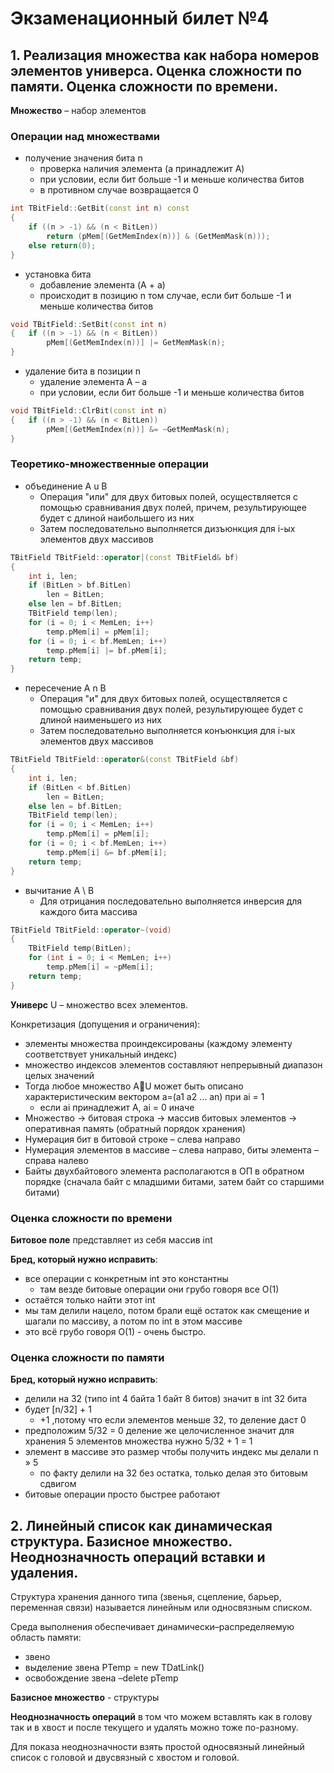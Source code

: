 # Экзаменационный билет №4

## 1. Реализация множества как набора номеров элементов универса. Оценка сложности по памяти. Оценка сложности по времени.

**Множество** – набор элементов

### Операции над множествами

- получение значения бита n
  - проверка наличия элемента (a принадлежит A)
  - при условии, если бит больше -1 и меньше количества битов
  - в противном случае возвращается 0

```C++
int TBitField::GetBit(const int n) const
{
	if ((n > -1) && (n < BitLen))
		return (pMem[(GetMemIndex(n))] & (GetMemMask(n)));
	else return(0);
}
```

- установка бита
  - добавление элемента (A + a)
  - происходит в позицию n том случае, если бит больше -1 и меньше количества битов

```C++
void TBitField::SetBit(const int n)
{	if ((n > -1) && (n < BitLen))
		pMem[(GetMemIndex(n))] |= GetMemMask(n);
}
```

- удаление бита в позиции n
  - удаление элемента A – a
  - при условии, если бит больше -1 и меньше количества битов

```C++
void TBitField::ClrBit(const int n)
{	if ((n > -1) && (n < BitLen))
		pMem[(GetMemIndex(n))] &= ~GetMemMask(n);
}
```

### Теоретико-множественные операции

- объединение A u B
  - Операция "или" для двух битовых полей, осуществляется с помощью сравнивания двух полей, причем, результирующее будет с длиной наибольшего из них
  - Затем последовательно выполняется дизъюнкция для i-ых элементов двух массивов

```C++
TBitField TBitField::operator|(const TBitField& bf)
{
	int i, len;
	if (BitLen > bf.BitLen)
		len = BitLen;
	else len = bf.BitLen;
	TBitField temp(len);
	for (i = 0; i < MemLen; i++)
		temp.pMem[i] = pMem[i];
	for (i = 0; i < bf.MemLen; i++)
		temp.pMem[i] |= bf.pMem[i];
	return temp;
}
```

- пересечение A n B
  - Операция "и" для двух битовых полей, осуществляется с помощью сравнивания двух полей, результирующее будет с длиной наименьшего из них
  - Затем последовательно выполняется конъюнкция для i-ых элементов двух массивов

```C++
TBitField TBitField::operator&(const TBitField &bf)
{
	int i, len;
	if (BitLen < bf.BitLen)
		len = BitLen;
	else len = bf.BitLen;
	TBitField temp(len);
	for (i = 0; i < MemLen; i++)
		temp.pMem[i] = pMem[i];
	for (i = 0; i < bf.MemLen; i++)
		temp.pMem[i] &= bf.pMem[i];
	return temp;
}
```

- вычитание A \ B
  - Для отрицания последовательно выполняется инверсия для каждого бита массива

```C++
TBitField TBitField::operator~(void)
{
    TBitField temp(BitLen);
    for (int i = 0; i < MemLen; i++)
    	temp.pMem[i] = ~pMem[i];
    return temp;
}
```

**Универс** U – множество всех элементов.

Конкретизация (допущения и ограничения):

- элементы множества проиндексированы (каждому элементу соответствует уникальный индекс)
- множество индексов элементов составляют непрерывный диапазон целых значений
- Тогда любое множество AU может быть описано характеристическим вектором a=(a1 a2 … an) при ai = 1
  - если ai принадлежит A, ai = 0 иначе
- Множество → битовая строка → массив битовых элементов → оперативная память (обратный порядок хранения)
- Нумерация бит в битовой строке – слева направо
- Нумерация элементов в массиве – слева направо, биты элемента – справа налево
- Байты двухбайтового элемента располагаются в ОП в обратном порядке (сначала байт с младшими битами, затем байт со старшими битами)

### Оценка сложности по времени

**Битовое поле** представляет из себя массив int

<!-- TODO:
- Make this topic -->

**Бред, который нужно исправить**:

- все операции с конкретным int это константны
  - там везде битовые операции они грубо говоря все О(1)
- остаётся только найти этот int
- мы там делили нацело, потом брали ещё остаток как смещение и шагали по массиву, а потом по int в этом массиве
- это всё грубо говоря О(1) - очень быстро.

### Оценка сложности по памяти

<!-- TODO:
- Make this topic -->

**Бред, который нужно исправить**:

- делили на 32 (типо int 4 байта 1 байт 8 битов) значит в int 32 бита
- будет [n/32] + 1
  - +1 ,потому что если элементов меньше 32, то деление даст 0
- предположим 5/32 = 0 деление же целочисленное значит для хранения 5 элементов множества нужно 5/32 + 1 = 1
- элемент в массиве это размер чтобы получить индекс мы делали n » 5
  - по факту делили на 32 без остатка, только делая это битовым сдвигом
- битовые операции просто быстрее работают

## 2. Линейный список как динамическая структура. Базисное множество. Неоднозначность операций вставки и удаления.

<!-- TODO:
- Add more info -->

Структура хранения данного типа (звенья, сцепление, барьер, переменная связи) называется линейным или односвязным списком.

Среда выполнения обеспечивает динамически–распределяемую область памяти:

- звено
- выделение звена PTemp = new TDatLink()
- освобождение звена –delete pTemp

**Базисное множество** - структуры

**Неоднозначность операций** в том что можем вставлять как в голову так и в хвост и после текущего и удалять можно тоже по-разному.

Для показа неоднозначности взять простой односвязный линейный список с головой
и двусвязный с хвостом и головой.
